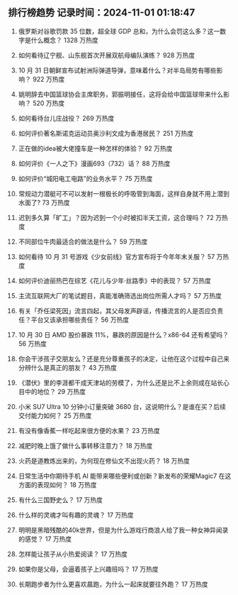 
## 排行榜趋势 记录时间：2024-11-01 01:18:47
  
  1. 俄罗斯对谷歌罚款 35 位数，超全球 GDP 总和，为什么会罚这么多？这一数字是什么概念？ 1328 万热度
    
  2. 如何看待辽宁舰、山东舰首次开展双航母编队演练？ 928 万热度
    
  3. 10 月 31 日朝鲜宣布试射洲际弹道导弹，意味着什么？对半岛局势有哪些影响？ 922 万热度
    
  4. 姚明辞去中国篮球协会主席职务，郭振明接任，这将会给中国篮球带来什么影响？ 520 万热度
    
  5. 如何看待台儿庄战役？ 269 万热度
    
  6. 如何评价著名斯诺克运动员奥沙利文成为香港居民？ 251 万热度
    
  7. 正在做的idea被大佬撞车是一种怎样的体验？ 92 万热度
    
  8. 如何评价《一人之下》漫画693（732）话？ 88 万热度
    
  9. 如何评价“城阳电工电路”的业务水平？ 75 万热度
    
  10. 常规动力潜艇可不可以发射一根极长的呼吸管到海面，这样自身就不用上潜到水面了? 73 万热度
    
  11. 迟到多久算「旷工」？因为迟到一个小时被扣半天工资，这合理吗？ 72 万热度
    
  12. 不同部位牛肉最适合的做法是什么？ 59 万热度
    
  13. 如何看待 10 月 31 号游戏《少女前线》官方宣布将于今年年末关服？ 57 万热度
    
  14. 如何评价迪丽热巴在综艺《花儿与少年·丝路季》中的表现？ 57 万热度
    
  15. 主流互联网大厂的笔试题目，真能准确筛选出岗位所需人才吗？ 57 万热度
    
  16. 有关「乔任梁死因」流言四起，其父母发声辟谣，传播流言的人是否应负责任？平台又该承担哪些责任？ 56 万热度
    
  17. 10 月 30 日 AMD 股价暴跌 11%，暴跌的原因是什么？x86-64 还有希望吗？ 56 万热度
    
  18. 你会干涉孩子交朋友么？还是充分尊重孩子的决定，让他在这个过程中自己来分辨什么是真正的朋友？ 43 万热度
    
  19. 《潜伏》里的李涯都干成天津站的劳模了，为什么还是比不上余则成在站长心目中的地位？ 29 万热度
    
  20. 小米 SU7 Ultra 10 分钟小订量突破 3680 台，这说明什么？是谁在买？后续交付能力如何？ 25 万热度
    
  21. 有没有像香蕉一样吃起来很方便的水果？ 23 万热度
    
  22. 减肥时晚上饿了做什么事转移注意力？ 18 万热度
    
  23. 火药是道教炼出来的，为何现在修仙文不出现火药？ 18 万热度
    
  24. 日常生活中你期待手机 AI 能带来哪些便利或创新？新发布的荣耀Magic7 在这方面的表现如何？ 18 万热度
    
  25. 有什么三国野史么？ 17 万热度
    
  26. 什么样的灵魂才叫有趣的灵魂？ 17 万热度
    
  27. 明明是黑暗残酷的40k世界，但是为什么游戏行商浪人给了我一种女神异闻录的感觉？ 17 万热度
    
  28. 怎样能让孩子从小热爱阅读？ 17 万热度
    
  29. 如果你是父母，会逼着孩子上兴趣班吗？ 17 万热度
    
  30. 长期跑步者为什么更喜欢晨跑，为什么一起床就要往外跑？ 17 万热度
    